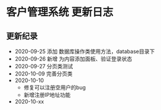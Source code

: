 # 客户管理系统 更新日志

## 更新纪录

- 2020\-09\-25 添加 数据库操作类使用方法，database目录下
- 2020\-09\-26 新增 为内容添加面板、验证登录状态
- 2020\-09\-27 分页类测试
- 2020\-10\-09 完善分页类
- 2020\-10\-10 
  - 修复可以注册空用户的bug
  - 新增注册IP地址功能
- 2020\-10\-xx 